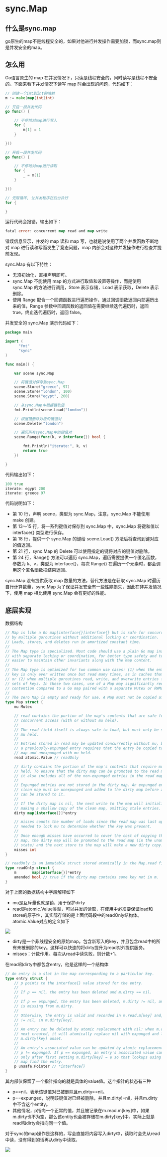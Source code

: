 # sync.Map

## 什么是sync.map

go原生的map不是线程安全的，如果对他进行并发操作需要加锁，而sync.map则是并发安全的map。

## 怎么用

Go语言原生的 map 在并发情况下，只读是线程安全的，同时读写是线程不安全的。下面来看下并发情况下读写 map 时会出现的问题，代码如下：

```go
// 创建一个int到int的映射
m := make(map[int]int)

// 开启一段并发代码
go func() {

    // 不停地对map进行写入
    for {
        m[1] = 1
    }

}()

// 开启一段并发代码
go func() {

    // 不停地对map进行读取
    for {
        _ = m[1]
    }

}()

// 无限循环, 让并发程序在后台执行
for {

}
```

运行代码会报错，输出如下：

```go
fatal error: concurrent map read and map write
```

错误信息显示，并发的 map 读和 map 写，也就是说使用了两个并发函数不断地对 map 进行读和写而发生了竞态问题，map 内部会对这种并发操作进行检查并提前发现。

 sync.Map 有以下特性：

* 无须初始化，直接声明即可。
* sync.Map 不能使用 map 的方式进行取值和设置等操作，而是使用 sync.Map 的方法进行调用，Store 表示存储，Load 表示获取，Delete 表示删除。
* 使用 Range 配合一个回调函数进行遍历操作，通过回调函数返回内部遍历出来的值，Range 参数中回调函数的返回值在需要继续迭代遍历时，返回 true，终止迭代遍历时，返回 false。

 并发安全的 sync.Map 演示代码如下：

```go
package main

import (
      "fmt"
      "sync"
)

func main() {

    var scene sync.Map

    // 将键值对保存到sync.Map
    scene.Store("greece", 97)
    scene.Store("london", 100)
    scene.Store("egypt", 200)

    // 从sync.Map中根据键取值
    fmt.Println(scene.Load("london"))

    // 根据键删除对应的键值对
    scene.Delete("london")

    // 遍历所有sync.Map中的键值对
    scene.Range(func(k, v interface{}) bool {

        fmt.Println("iterate:", k, v)
        return true
    })

}
```

 代码输出如下：

```go
100 true
iterate: egypt 200
iterate: greece 97
```

 代码说明如下：

*  第 10 行，声明 scene，类型为 sync.Map，注意，sync.Map 不能使用 make 创建。
*  第 13～15 行，将一系列键值对保存到 sync.Map 中，sync.Map 将键和值以 interface{} 类型进行保存。
*  第 18 行，提供一个 sync.Map 的键给 scene.Load\(\) 方法后将查询到键对应的值返回。
*  第 21 行，sync.Map 的 Delete 可以使用指定的键将对应的键值对删除。
*  第 24 行，Range\(\) 方法可以遍历 sync.Map，遍历需要提供一个匿名函数，参数为 k、v，类型为 interface{}，每次 Range\(\) 在遍历一个元素时，都会调用这个匿名函数把结果返回。

 sync.Map 没有提供获取 map 数量的方法，替代方法是在获取 sync.Map 时遍历自行计算数量，sync.Map 为了保证并发安全有一些性能损失，因此在非并发情况下，使用 map 相比使用 sync.Map 会有更好的性能。

## 底层实现

数据结构

```go
// Map is like a Go map[interface{}]interface{} but is safe for concurrent use
// by multiple goroutines without additional locking or coordination.
// Loads, stores, and deletes run in amortized constant time.
//
// The Map type is specialized. Most code should use a plain Go map instead,
// with separate locking or coordination, for better type safety and to make it
// easier to maintain other invariants along with the map content.
//
// The Map type is optimized for two common use cases: (1) when the entry for a given
// key is only ever written once but read many times, as in caches that only grow,
// or (2) when multiple goroutines read, write, and overwrite entries for disjoint
// sets of keys. In these two cases, use of a Map may significantly reduce lock
// contention compared to a Go map paired with a separate Mutex or RWMutex.
//
// The zero Map is empty and ready for use. A Map must not be copied after first use.
type Map struct {
	mu Mutex

	// read contains the portion of the map's contents that are safe for
	// concurrent access (with or without mu held).
	//
	// The read field itself is always safe to load, but must only be stored with
	// mu held.
	//
	// Entries stored in read may be updated concurrently without mu, but updating
	// a previously-expunged entry requires that the entry be copied to the dirty
	// map and unexpunged with mu held.
	read atomic.Value // readOnly

	// dirty contains the portion of the map's contents that require mu to be
	// held. To ensure that the dirty map can be promoted to the read map quickly,
	// it also includes all of the non-expunged entries in the read map.
	//
	// Expunged entries are not stored in the dirty map. An expunged entry in the
	// clean map must be unexpunged and added to the dirty map before a new value
	// can be stored to it.
	//
	// If the dirty map is nil, the next write to the map will initialize it by
	// making a shallow copy of the clean map, omitting stale entries.
	dirty map[interface{}]*entry

	// misses counts the number of loads since the read map was last updated that
	// needed to lock mu to determine whether the key was present.
	//
	// Once enough misses have occurred to cover the cost of copying the dirty
	// map, the dirty map will be promoted to the read map (in the unamended
	// state) and the next store to the map will make a new dirty copy.
	misses int
}

// readOnly is an immutable struct stored atomically in the Map.read field.
type readOnly struct {
	m       map[interface{}]*entry
	amended bool // true if the dirty map contains some key not in m.
}
```

对于上面的数据结构中字段解释如下

* mu是互斥量也就是锁，用于保护dirty
* read是atomic.Value类型，可以并发的读取，在使用中必须要保证load和store的原子性，其实际存储的是上面代码段中的readOnly结构体。atomic.Value对应的定义如下

![](../../.gitbook/assets/image%20%2865%29.png)

* dirty是一个非线程安全的原始map。包含新写入的key，并且包含read中的所有未被删除的key。这样可以快速的将dirty提升为read对外提供服务。
* misses：计数作用。每次从read中读失败，则计数+1。

在read和dirty中都包含entry，他是这样的一个结构体

```go
// An entry is a slot in the map corresponding to a particular key.
type entry struct {
	// p points to the interface{} value stored for the entry.
	//
	// If p == nil, the entry has been deleted and m.dirty == nil.
	//
	// If p == expunged, the entry has been deleted, m.dirty != nil, and the entry
	// is missing from m.dirty.
	//
	// Otherwise, the entry is valid and recorded in m.read.m[key] and, if m.dirty
	// != nil, in m.dirty[key].
	//
	// An entry can be deleted by atomic replacement with nil: when m.dirty is
	// next created, it will atomically replace nil with expunged and leave
	// m.dirty[key] unset.
	//
	// An entry's associated value can be updated by atomic replacement, provided
	// p != expunged. If p == expunged, an entry's associated value can be updated
	// only after first setting m.dirty[key] = e so that lookups using the dirty
	// map find the entry.
	p unsafe.Pointer // *interface{}
}
```

其内部仅保留了一个指针指向的就是具体的value值。这个指针的状态有三种

* p==nil，表示该键值对已被删除且m.dirty==nil。
* p==expunged，说明该键值对已经被删除，并且m.dirty!=nil，并且m.dirty中不含这个entity。
* 其他情况，p指向一个正常的值，并且被记录在m.read.m\[key\]中，如果m.dirty也不为空，那么该entity也会被存储在m.dirty\[key\]中。实际上就是read和dirty会指向同一个值。

对于sync的map操作是这样的，写会直接将内容写入dirty中，读取时会先从read中读，没有得到的话再从dirty中读取。

![](../../.gitbook/assets/image%20%2866%29.png)



